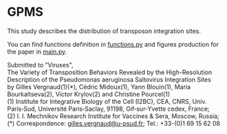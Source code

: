 # GPMS

This study describes the distribution of transposon integration sites.

You can find functions definition in [functions.py](functions.py) and figures production for the paper in [main.py](main.py).

Submitted to "Viruses", <br />
The Variety of Transposition Behaviors Revealed by the High-Resolution Description of the Pseudomonas aeruginosa Saltovirus Integration Sites<br />
by Gilles Vergnaud(1)(\*), Cédric Midoux(1), Yann Blouin(1), Maria Bourkaltseva(2), Victor Krylov(2) and Christine Pourcel(1)<br />
(1)   Institute for Integrative Biology of the Cell (I2BC), CEA, CNRS, Univ. Paris‐Sud, Université Paris‐Saclay, 91198, Gif‐sur‐Yvette cedex, France;<br />
(2)   I. I. Mechnikov Research Institute for Vaccines & Sera, Moscow, Russia;<br />
(\*)   Correspondence: gilles.vergnaud@u-psud.fr; Tel.: +33-(0)1 69 15 62 08
